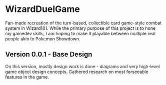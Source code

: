 # WizardDuelGame

Fan-made recreation of the turn-based, collectible card game-style combat system in Wizard101. While the primary purpose of this project is to hone my gamedev skills, I am hoping to make it playable between multiple real people akin to Pokemon Showdown.

## Version 0.0.1 - Base Design

On this version, mostly design work is done - diagrams and very high-level game object design concepts.
Gathered research on most forseeable features in the game.

